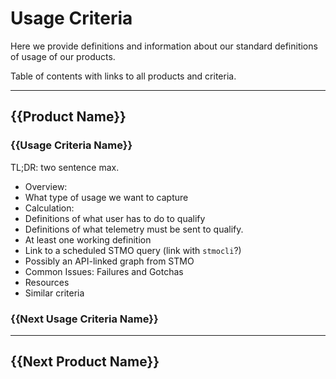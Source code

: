 # Usage Criteria

Here we provide definitions and information about our standard definitions of usage of our products.

Table of contents with links to all products and criteria.

---

## {{Product Name}}

### {{Usage Criteria Name}}

TL;DR: two sentence max.

- Overview:
- What type of usage we want to capture
- Calculation:
- Definitions of what user has to do to qualify
- Definitions of what telemetry must be sent to qualify.
- At least one working definition
- Link to a scheduled STMO query (link with `stmocli`?)
- Possibly an API-linked graph from STMO
- Common Issues: Failures and Gotchas
- Resources
- Similar criteria

### {{Next Usage Criteria Name}}

---

## {{Next Product Name}}
